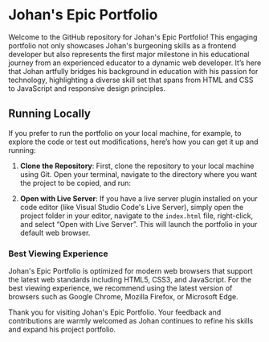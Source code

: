 # Johan's Epic Portfolio

Welcome to the GitHub repository for Johan's Epic Portfolio! This engaging portfolio not only showcases Johan's burgeoning skills as a frontend developer but also represents the first major milestone in his educational journey from an experienced educator to a dynamic web developer. It’s here that Johan artfully bridges his background in education with his passion for technology, highlighting a diverse skill set that spans from HTML and CSS to JavaScript and responsive design principles.

## Running Locally

If you prefer to run the portfolio on your local machine, for example, to explore the code or test out modifications, here’s how you can get it up and running:

1. **Clone the Repository**: First, clone the repository to your local machine using Git. Open your terminal, navigate to the directory where you want the project to be copied, and run:

2. **Open with Live Server**: If you have a live server plugin installed on your code editor (like Visual Studio Code's Live Server), simply open the project folder in your editor, navigate to the `index.html` file, right-click, and select “Open with Live Server”. This will launch the portfolio in your default web browser.

### Best Viewing Experience

Johan's Epic Portfolio is optimized for modern web browsers that support the latest web standards including HTML5, CSS3, and JavaScript. For the best viewing experience, we recommend using the latest version of browsers such as Google Chrome, Mozilla Firefox, or Microsoft Edge.

Thank you for visiting Johan's Epic Portfolio. Your feedback and contributions are warmly welcomed as Johan continues to refine his skills and expand his project portfolio.
